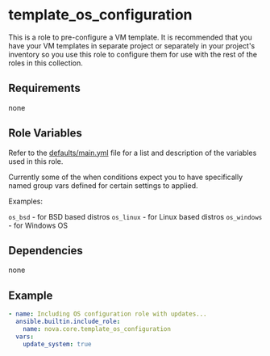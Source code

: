 # template_os_configuration

This is a role to pre-configure a VM template. It is recommended that you have your VM templates in separate project or separately in your project's inventory so you use this role to configure them for use with the rest of the roles in this collection.

## Requirements

none

## Role Variables

Refer to the [defaults/main.yml](https://github.com/ClarifiedSecurity/nova.core/blob/main/nova/core/roles/template_os_configuration/defaults/main.yml) file for a list and description of the variables used in this role.

Currently some of the when conditions expect you to have specifically named group vars defined for certain settings to applied.

Examples:

`os_bsd` - for BSD based distros
`os_linux` - for Linux based distros
`os_windows` - for Windows OS

## Dependencies

none

## Example

```yaml
- name: Including OS configuration role with updates...
  ansible.builtin.include_role:
    name: nova.core.template_os_configuration
  vars:
    update_system: true
```
